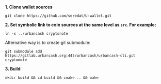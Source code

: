 **1. Clone wallet sources**

```
git clone https://github.com/seredat/U-wallet.git
```

**2. Set symbolic link to coin sources at the same level as `src`. For example:**

```
ln -s ../urbancash cryptonote
```

Alternative way is to create git submodule:

```
git submodule add https://gitlab.urbancash.org:445/urbancash/urbancash-cli.git cryptonote
```

**3. Build**

```
mkdir build && cd build && cmake .. && make
```
